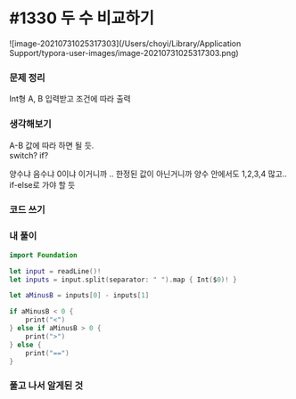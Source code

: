 # #1330 두 수 비교하기

![image-20210731025317303](/Users/choyi/Library/Application Support/typora-user-images/image-20210731025317303.png)

### 문제 정리

Int형 A, B 입력받고 조건에 따라 출력

### 생각해보기

A-B 값에 따라 하면 될 듯.  
switch? if?

양수냐 음수냐 0이냐 이거니까 .. 한정된 값이 아닌거니까 양수 안에서도 1,2,3,4 많고..  
if-else로 가야 할 듯

### 코드 쓰기

### 내 풀이

```swift
import Foundation

let input = readLine()!
let inputs = input.split(separator: " ").map { Int($0)! }

let aMinusB = inputs[0] - inputs[1]

if aMinusB < 0 {
    print("<")
} else if aMinusB > 0 {
    print(">")
} else {
    print("==")
}

```

### 풀고 나서 알게된 것

